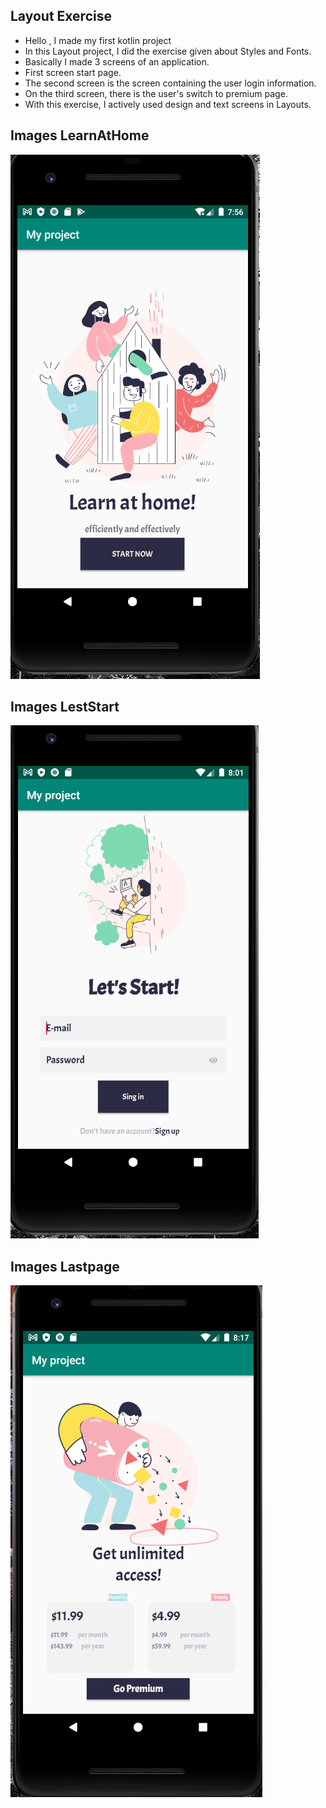 ## Layout Exercise

- Hello , I made my first kotlin project
- In this Layout project, I did the exercise given about Styles and Fonts.
- Basically I made 3 screens of an application.
- First screen start page.
- The second screen is the screen containing the user login information.
- On the third screen, there is the user's switch to premium page.
- With this exercise, I actively used design and text screens in Layouts.

## Images LearnAtHome

![This is a alt text.](image/learnathome.png "This is a learnathome image.")


## Images LestStart

![This is a alt text.](image/letsstart.png "This is a LestStart image.")



## Images Lastpage

![This is a alt text.](image/lastpage.png "This is a Lastpage image.")